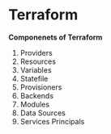 # Terraform

**Componenets of Terraform**
1) Providers
2) Resources
3) Variables
4) Statefile
5) Provisioners
6) Backends
7) Modules
8) Data Sources
9) Services Principals

